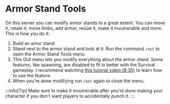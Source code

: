 # Armor Stand Tools

On this server you can modify armor stands to a great extent. You can move it, rotate it, move limbs, add armor, resize it, make it invulnerable and more. This is how you do it:

1. Build an amor stand.
2. Stand next to the armor stand and look at it. Run the command `/ast` to open the Armor Stand Tools menu. 
3. This GUI menu lets you modify everything about the armor stand. Some features, like spawning, are disabled to fit in better with the Survival gameplay. I recommend watching [this tutorial video (8:30)](pathname://https://youtu.be/x0a11Dpc4Ng?si=DFgwVKvJ2jpDZk-r&t=514) to learn how to use the feature.
4. When you're done modifying run `/ast` again to close the menu. 

:::info[Tip]
Make sure to make it invulnerable after you're done making your character if you don't want players to accidentally punch it. 
:::